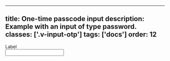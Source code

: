 <!--
 *              © 2025 Visa
 *
 * Licensed under the Apache License, Version 2.0 (the "License");
 * you may not use this file except in compliance with the License.
 * You may obtain a copy of the License at
 *
 *         http://www.apache.org/licenses/LICENSE-2.0
 *
 * Unless required by applicable law or agreed to in writing, software
 * distributed under the License is distributed on an "AS IS" BASIS,
 * WITHOUT WARRANTIES OR CONDITIONS OF ANY KIND, either express or implied.
 * See the License for the specific language governing permissions and
 * limitations under the License.
 *
 -->
---
title: One-time passcode input
description: Example with an input of type password. 
classes: ['.v-input-otp']
tags: ['docs']
order: 12
---

<div class="v-flex v-flex-col v-gap-4">
  <label class="v-label" for="input-test-onetime">
    Label
  </label>
  <div class="v-input-container v-surface">
    <input class="v-input v-input-otp" id="input-test-onetime" name="text-input-onetime" type="text"/>
  </div>
</div>
